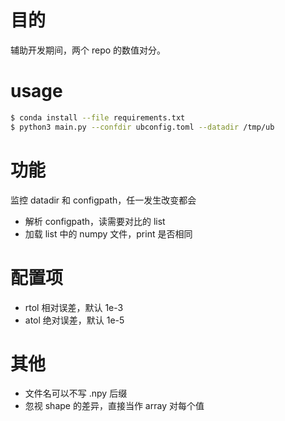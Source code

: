 # 目的

辅助开发期间，两个 repo 的数值对分。

# usage
```bash
$ conda install --file requirements.txt
$ python3 main.py --confdir ubconfig.toml --datadir /tmp/ub
```

# 功能
监控 datadir 和 configpath，任一发生改变都会
* 解析 configpath，读需要对比的 list 
* 加载 list 中的 numpy 文件，print 是否相同

# 配置项
* rtol 相对误差，默认 1e-3
* atol 绝对误差，默认 1e-5

# 其他
* 文件名可以不写 .npy 后缀
* 忽视 shape 的差异，直接当作 array 对每个值

